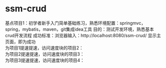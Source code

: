 # ssm-crud
基点项目1：初学者新手入门简单基础练习，熟悉环境配置：springmvc，spring，mybatis，maven，git集成idea工具 目的：测试开发环境，熟悉基本crud开发流程 成功标准：浏览器输入：http://localhost:8080/ssm-crud/ 显示主页面，即为成功 <br>为项目1提速提速，访问速度块的项目2： <br> 为项目2提速提速，访问速度块的项目3：<br>  为项目3提速提速，访问速度块的项目4：
